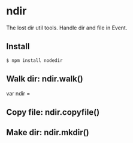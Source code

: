 # ndir

The lost dir util tools. Handle dir and file in Event.

## Install

```
$ npm install nodedir
```

## Walk dir: ndir.walk()

var ndir = 

## Copy file: ndir.copyfile()



## Make dir: ndir.mkdir()


